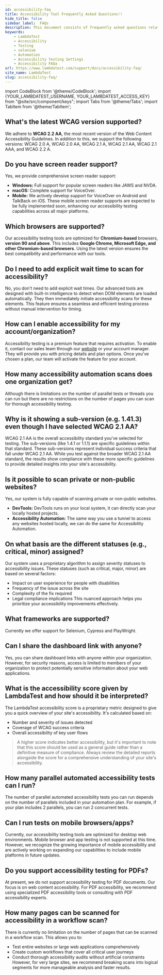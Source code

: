 ```yaml
---
id: accessibility-faq
title: Accessibility Tool Frequently Asked Questions!!
hide_title: false
sidebar_label:  FAQs
description: This document consists of frequently asked questions related to the accessibility tool of LambdaTest. It will help you to answer some of your common questions.
keywords:
    - LambdaTest
    - Accessibility
    - Testing
    - selenium
    - Automation
    - Accessibility Testing Settings
    - Accessibility FAQa
url: https://www.lambdatest.com/support/docs/accessibility-faq/
site_name: LambdaTest
slug: accessibility-faq/
---
```


import CodeBlock from '@theme/CodeBlock';
import {YOUR_LAMBDATEST_USERNAME, YOUR_LAMBDATEST_ACCESS_KEY} from "@site/src/component/keys";
import Tabs from '@theme/Tabs';
import TabItem from '@theme/TabItem';

<script type="application/ld+json"
      dangerouslySetInnerHTML={{ __html: JSON.stringify({
       "@context": "https://schema.org",
        "@type": "BreadcrumbList",
        "itemListElement": [{
          "@type": "ListItem",
          "position": 1,
          "name": "Home",
          "item": "https://www.lambdatest.com"
        },{
          "@type": "ListItem",
          "position": 2,
          "name": "Support",
          "item": "https://www.lambdatest.com/support/docs/"
        },{
          "@type": "ListItem",
          "position": 3,
          "name": "Accessibility FAQ",
          "item": "https://www.lambdatest.com/support/docs/accessibility-faq/"
        }]
      })
    }}
></script>
## What's the latest WCAG version supported?
We adhere to **WCAG 2.2 AA**, the most recent version of the Web Content Accessibility Guidelines. In addition to this, we support the following versions: WCAG 2.0 A, WCAG 2.0 AA, WCAG 2.1 A, WCAG 2.1 AA, WCAG 2.1 AAA, and WCAG 2.2 A.

## Do you have screen reader support?
Yes, we provide comprehensive screen reader support:

- **Windows:** Full support for popular screen readers like JAWS and NVDA.
- **macOS:** Complete support for VoiceOver.
- **Mobile:** We actively develop support for VoiceOver on Android and TalkBack on iOS. These mobile screen reader supports are expected to be fully implemented soon, enhancing our accessibility testing capabilities across all major platforms.

## Which browsers are supported?
Our accessibility testing tools are optimized for **Chromium-based** browsers, **version 90 and above**. This includes **Google Chrome, Microsoft Edge, and other Chromium-based browsers**. Using the latest version ensures the best compatibility and performance with our tools.

## Do I need to add explicit wait time to scan for accessibility?
No, you don't need to add explicit wait times. Our advanced tools are designed with built-in intelligence to detect when DOM elements are loaded automatically. They then immediately initiate accessibility scans for these elements. This feature ensures a seamless and efficient testing process without manual intervention for timing.

## How can I enable accessibility for my account/organization?
Accessibility testing is a premium feature that requires activation. To enable it, contact our sales team through our [website](https://www.lambdatest.com/accessibility-automation) or your account manager. They will provide you with pricing details and plan options. Once you've chosen a plan, our team will activate the feature for your account.

## How many accessibility automation scans does one organization get?
Although there is limitations on the number of parallel tests or threads you can run but there are no restrictions on the number of pages you can scan for thorough accessibility testing.

## Why is it showing a sub-version (e.g. 1.41.3) even though I have selected WCAG 2.1 AA?
WCAG 2.1 AA is the overall accessibility standard you've selected for testing. The sub-versions (like 1.4.1 or 1.1.1) are specific guidelines within that standard. These sub-versions represent individual success criteria that fall under WCAG 2.1 AA. While you test against the broader WCAG 2.1 AA standard, the results show compliance with these more specific guidelines to provide detailed insights into your site's accessibility.

## Is it possible to scan private or non-public websites?
Yes, our system is fully capable of scanning private or non-public websites.

- **DevTools:** DevTools runs on your local system, it can directly scan your locally hosted projects.
- **Accessibility Automation:**  The same way you use a tunnel to access any websites hosted locally, we can do the same for Accessibility Automation.

## On what basis are the different statuses (e.g., critical, minor) assigned?
Our system uses a proprietary algorithm to assign severity statuses to accessibility issues. These statuses (such as critical, major, minor) are based on several factors:

- Impact on user experience for people with disabilities
- Frequency of the issue across the site
- Complexity of the fix required
- Legal compliance implications
This nuanced approach helps you prioritize your accessibility improvements effectively.

## What frameworks are supported?
Currently we offer support for Selenium, Cypress and PlayWright.

## Can I share the dashboard link with anyone?
Yes, you can share dashboard links with anyone within your organization. However, for security reasons, access is limited to members of your organization to protect potentially sensitive information about your web applications.

## What is the accessibility score given by LambdaTest and how should it be interpreted?
The LambdaTest accessibility score is a proprietary metric designed to give you a quick overview of your site's accessibility. It's calculated based on:
- Number and severity of issues detected
- Coverage of WCAG success criteria
- Overall accessibility of key user flows
> A higher score indicates better accessibility, but it's important to note that this score should be used as a general guide rather than a definitive measure of compliance. Always review the detailed reports alongside the score for a comprehensive understanding of your site's accessibility.

## How many parallel automated accessibility tests can I run?
The number of parallel automated accessibility tests you can run depends on the number of parallels included in your automation plan. For example, if your plan includes 2 parallels, you can run 2 concurrent tests.

## Can I run tests on mobile browsers/apps?
Currently, our accessibility testing tools are optimized for desktop web environments. Mobile browser and app testing is not supported at this time. However, we recognize the growing importance of mobile accessibility and are actively working on expanding our capabilities to include mobile platforms in future updates.

## Do you support accessibility testing for PDFs?
At present, we do not support accessibility testing for PDF documents. Our focus is on web content accessibility. For PDF accessibility, we recommend using specialized PDF accessibility tools or consulting with PDF accessibility experts.

## How many pages can be scanned for accessibility in a workflow scan?
There is currently no limitation on the number of pages that can be scanned in a workflow scan. This allows you to:

- Test entire websites or large web applications comprehensively
- Create custom workflows that cover all critical user journeys
- Conduct thorough accessibility audits without artificial constraints
However, for very large sites, we recommend breaking scans into logical segments for more manageable analysis and faster results.